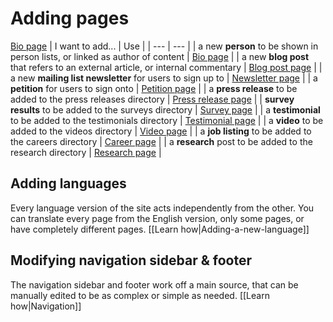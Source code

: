 # Adding pages
[Bio page](Promo)
| I want to add... | Use |
| --- | --- |
| a new **person** to be shown in person lists, or linked as author of content  | [Bio page](/wiki/Page:-Bio) |
| a new **blog post** that refers to an external article, or internal commentary | [Blog post page](src/Page:-Blog-post) |
| a new **mailing list newsletter** for users to sign up to | [Newsletter page](src/Page:-Newsletter) |
| a **petition** for users to sign onto | [Petition page](src/Page:-Petition) |
| a **press release** to be added to the press releases directory | [Press release page](src/Page:-Press-release) |
| **survey results** to be added to the surveys directory | [Survey page](src/Page:-Survey) |
| a **testimonial** to be added to the testimonials directory | [Testimonial page](src/Page:-Testimonial) |
| a **video** to be added to the videos directory | [Video page](src/Page:-Video) |
| a **job listing** to be added to the careers directory | [Career page](src/Page:-Career) |
| a **research** post to be added to the research directory | [Research page](src/Page:-Research) |


## Adding languages
Every language version of the site acts independently from the other. You can translate every page from the English version, only some pages, or have completely different pages. [[Learn how|Adding-a-new-language]]


## Modifying navigation sidebar & footer
The navigation sidebar and footer work off a main source, that can be manually edited to be as complex or simple as needed. [[Learn how|Navigation]]
